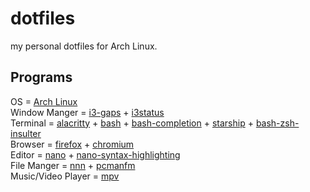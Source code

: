 # dotfiles
my personal dotfiles for Arch Linux.

## Programs
OS = [Arch Linux](https://archlinux.org/)  
Window Manger = [i3-gaps](https://archlinux.org/packages/community/x86_64/i3-gaps/) + [i3status](https://archlinux.org/packages/community/x86_64/i3status/)  
Terminal = [alacritty](https://archlinux.org/packages/community/x86_64/alacritty/) + [bash](https://archlinux.org/packages/core/x86_64/bash/) + [bash-completion](https://archlinux.org/packages/extra/any/bash-completion/) + [starship](https://archlinux.org/packages/community/x86_64/starship/) + [bash-zsh-insulter](https://aur.archlinux.org/packages/bash-zsh-insulter/)  
Browser = [firefox](https://archlinux.org/packages/extra/x86_64/firefox/) + [chromium](https://archlinux.org/packages/extra/x86_64/chromium/)  
Editor = [nano](https://archlinux.org/packages/core/x86_64/nano/) + [nano-syntax-highlighting](https://archlinux.org/packages/community/any/nano-syntax-highlighting/)  
File Manger = [nnn](https://archlinux.org/packages/community/x86_64/nnn/) + [pcmanfm](https://archlinux.org/packages/community/x86_64/pcmanfm/)  
Music/Video Player = [mpv](https://archlinux.org/packages/community/x86_64/mpv/)
